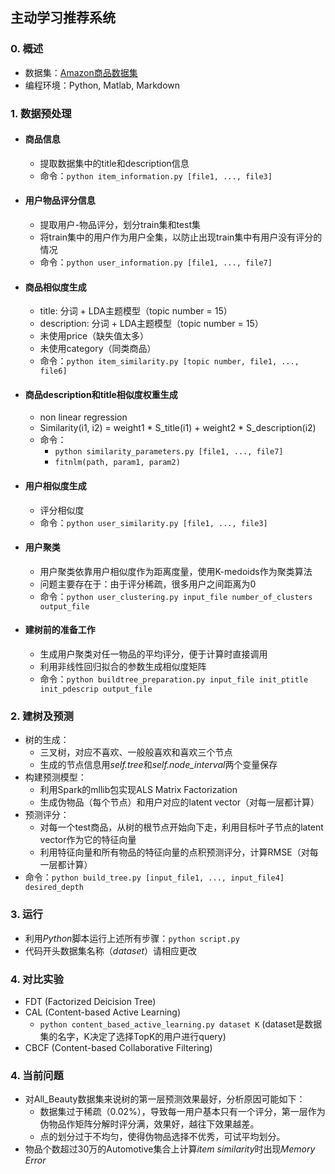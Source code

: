 ## 主动学习推荐系统

### 0. 概述

- 数据集：[Amazon商品数据集](http://jmcauley.ucsd.edu/data/amazon/)
- 编程环境：Python, Matlab, Markdown

### 1. 数据预处理

- #### 商品信息
  - 提取数据集中的title和description信息
  - 命令：`python item_information.py [file1, ..., file3]`

- #### 用户物品评分信息

  - 提取用户-物品评分，划分train集和test集
  - 将train集中的用户作为用户全集，以防止出现train集中有用户没有评分的情况
  - 命令：`python user_information.py [file1, ..., file7]`

- #### 商品相似度生成

  - title: 分词 + LDA主题模型（topic number = 15）
  - description: 分词 + LDA主题模型（topic number = 15）
  - 未使用price（缺失值太多）
  - 未使用category（同类商品）
  - 命令：`python item_similarity.py [topic number, file1, ..., file6]`

- #### 商品description和title相似度权重生成

  - non linear regression
  - Similarity(i1, i2) = weight1 * S_title(i1) + weight2 * S_description(i2)
  - 命令：
    - `python similarity_parameters.py [file1, ..., file7]`
    - `fitnlm(path, param1, param2)`

- #### 用户相似度生成

  - 评分相似度
  - 命令：`python user_similarity.py [file1, ..., file3]`

- #### 用户聚类

  - 用户聚类依靠用户相似度作为距离度量，使用K-medoids作为聚类算法
  - 问题主要存在于：由于评分稀疏，很多用户之间距离为0
  - 命令：`python user_clustering.py input_file number_of_clusters output_file`

- #### 建树前的准备工作

  - 生成用户聚类对任一物品的平均评分，便于计算时直接调用
  - 利用非线性回归拟合的参数生成相似度矩阵
  - 命令：`python buildtree_preparation.py input_file init_ptitle init_pdescrip output_file`

### 2. 建树及预测

- 树的生成：
  - 三叉树，对应不喜欢、一般般喜欢和喜欢三个节点
  - 生成的节点信息用*self.tree*和*self.node_interval*两个变量保存
- 构建预测模型：
  - 利用Spark的mllib包实现ALS Matrix Factorization
  - 生成伪物品（每个节点）和用户对应的latent vector（对每一层都计算）
- 预测评分：
  - 对每一个test商品，从树的根节点开始向下走，利用目标叶子节点的latent vector作为它的特征向量
  - 利用特征向量和所有物品的特征向量的点积预测评分，计算RMSE（对每一层都计算）
- 命令：`python build_tree.py [input_file1, ..., input_file4] desired_depth`

### 3. 运行

- 利用*Python*脚本运行上述所有步骤：`python script.py`
- 代码开头数据集名称（*dataset*）请相应更改

### 4. 对比实验

- FDT (Factorized Deicision Tree)
- CAL (Content-based Active Learning)
	- `python content_based_active_learning.py dataset K`  (dataset是数据集的名字，K决定了选择TopK的用户进行query)
- CBCF (Content-based Collaborative Filtering)

### 4. 当前问题

- 对All_Beauty数据集来说树的第一层预测效果最好，分析原因可能如下：
  - 数据集过于稀疏（0.02%），导致每一用户基本只有一个评分，第一层作为伪物品作矩阵分解时评分满，效果好，越往下效果越差。
  - 点的划分过于不均匀，使得伪物品选择不优秀，可试平均划分。
- 物品个数超过30万的Automotive集合上计算*item similarity*时出现*Memory Error*